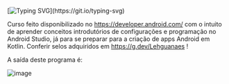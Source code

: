 [![Typing SVG](https://readme-typing-svg.herokuapp.com/?color=00ffff&size=35&center=true&vCenter=true&width=1000&lines=Primeiro+contato+com+o+Android+studio;)](https://git.io/typing-svg)

Curso feito disponibilizado no https://developer.android.com/ com o intuito de aprender conceitos introdutórios de configurações e programação no Android Studio, já para se preparar para a criação de apps Android em Kotlin.
Conferir selos adquiridos em https://g.dev/Lehguanaes !

A saída deste programa é:

![image](https://github.com/Lehguanaes/Kotlin/assets/125403978/a48d93a1-ebe5-4c38-9e0b-42ff5adb651e)
